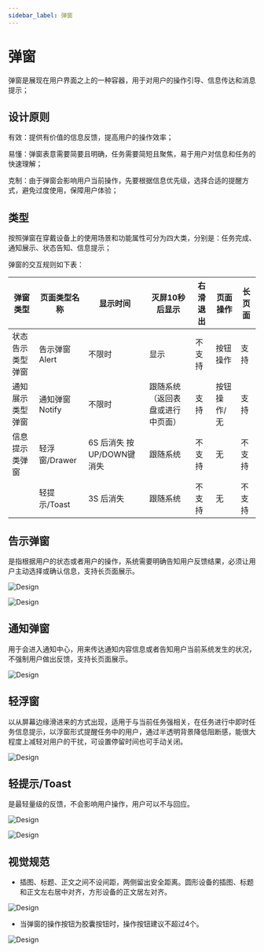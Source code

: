 ```yaml
---
sidebar_label: 弹窗
---
```


# 弹窗

弹窗是展现在用户界面之上的一种容器，用于对用户的操作引导、信息传达和消息提示；

## 设计原则

有效：提供有价值的信息反馈，提高用户的操作效率；

易懂：弹窗表意需要简要且明确，任务需要简短且聚焦，易于用户对信息和任务的快速理解；

克制：由于弹窗会影响用户当前操作，先要根据信息优先级，选择合适的提醒方式，避免过度使用，保障用户体验；

## 类型

按照弹窗在穿戴设备上的使用场景和功能属性可分为四大类，分别是：任务完成、通知展示、状态告知、信息提示；

弹窗的交互规则如下表：

| **弹窗类型**     | **页面类型名称** | **显示时间**              | **灭屏10秒后显示**               | **右滑退出** | **页面操作** | **长页面** |
| ---------------- | ---------------- | ------------------------- | -------------------------------- | ------------ | ------------ | ---------- |
| 状态告示类型弹窗 | 告示弹窗 Alert   | 不限时                    | 显示                             | 不支持       | 按钮操作     | 支持       |
| 通知展示类型弹窗 | 通知弹窗 Notify  | 不限时                    | 跟随系统（返回表盘或进行中页面） | 支持         | 按钮操作/无  | 支持       |
| 信息提示类弹窗   | 轻浮窗/Drawer    | 6S 后消失 按UP/DOWN键消失 | 跟随系统                         | 不支持       | 无           | 不支持     |
|                  | 轻提示/Toast     | 3S 后消失                 | 跟随系统                         | 不支持       | 无           | 不支持     |

## 告示弹窗

是指根据用户的状态或者用户的操作，系统需要明确告知用户反馈结果，必须让用户主动选择或确认信息，支持长页面展示。

![Design](/img/design/26a7ef57fe029ff37fed19c4de116108.png)

![Design](/img/design/f2302c570aebd0513fa3772a4a3119e0.png)

## 通知弹窗

用于会进入通知中心，用来传达通知内容信息或者告知用户当前系统发生的状况，不强制用户做出反馈，支持长页面展示。

![Design](/img/design/56d3d9f7b548100d36ee4e8a5b412bbe.png)

## 轻浮窗

以从屏幕边缘滑进来的方式出现，适用于与当前任务强相关，在任务进行中即时任务信息提示，以浮窗形式提醒任务中的用户，通过半透明背景降低阻断感，能很大程度上减轻对用户的干扰，可设置停留时间也可手动关闭。

![Design](/img/design/99a5f0a80f1b12ad1e22aeb62964b803.png)

## 轻提示/Toast

是最轻量级的反馈，不会影响用户操作，用户可以不与回应。

![Design](/img/design/147ee02ba3c1d0cdebb446ca8eb2972c.png)

![Design](/img/design/ba407fddd5023b562c8843bf3d2f46f0.png)

## 视觉规范

- 插图、标题、正文之间不设间距，两侧留出安全距离。圆形设备的插图、标题和正文左右居中对齐，方形设备的正文居左对齐。

![Design](/img/design/645f6ac9595d1881a561643b2b691ced.png)

- 当弹窗的操作按钮为胶囊按钮时，操作按钮建议不超过4个。

![Design](/img/design/d4082ced81ce3733bd36014123f683b4.png)
